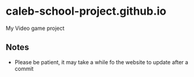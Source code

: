 # caleb-school-project.github.io
My Video game project

## Notes
- Please be patient, it may take a while fo the website to update after a commit
